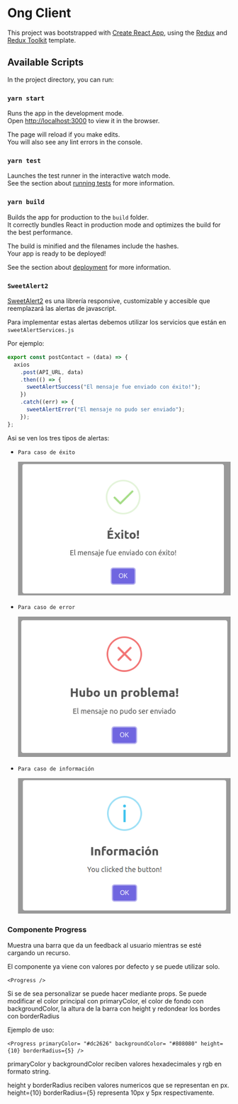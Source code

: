 # Ong Client

This project was bootstrapped with [Create React App](https://github.com/facebook/create-react-app), using the [Redux](https://redux.js.org/) and [Redux Toolkit](https://redux-toolkit.js.org/) template.

## Available Scripts

In the project directory, you can run:

### `yarn start`

Runs the app in the development mode.<br />
Open [http://localhost:3000](http://localhost:3000) to view it in the browser.

The page will reload if you make edits.<br />
You will also see any lint errors in the console.

### `yarn test`

Launches the test runner in the interactive watch mode.<br />
See the section about [running tests](https://facebook.github.io/create-react-app/docs/running-tests) for more information.

### `yarn build`

Builds the app for production to the `build` folder.<br />
It correctly bundles React in production mode and optimizes the build for the best performance.

The build is minified and the filenames include the hashes.<br />
Your app is ready to be deployed!

See the section about [deployment](https://facebook.github.io/create-react-app/docs/deployment) for more information.

### `SweetAlert2`

[SweetAlert2](https://sweetalert2.github.io/) es una librería responsive, customizable y accesible que reemplazará las alertas de javascript.

Para implementar estas alertas debemos utilizar los servicios que están en `sweetAlertServices.js`

Por ejemplo:

```javascript
export const postContact = (data) => {
  axios
    .post(API_URL, data)
    .then(() => {
      sweetAlertSuccess("El mensaje fue enviado con éxito!");
    })
    .catch((err) => {
      sweetAlertError("El mensaje no pudo ser enviado");
    });
};
```

Asi se ven los tres tipos de alertas:

- `Para caso de éxito`

  ![Success](./public/images/sweetAlertSuccess.png "Success")

- `Para caso de error`

  ![Error](./public/images/sweetAlertError.png "Error")

- `Para caso de información`

  ![Info](./public/images/sweetAlertInfo.png "Info")

### Componente Progress

Muestra una barra que da un feedback al usuario mientras se esté cargando un recurso.

El componente ya viene con valores por defecto y se puede utilizar solo.

```
<Progress />
```

Si se de sea personalizar se puede hacer mediante props. Se puede modificar el color principal con primaryColor, el color de fondo con backgroundColor, la altura de la barra con height y redondear los bordes con borderRadius

Ejemplo de uso:

```
<Progress primaryColor= "#dc2626" backgroundColor= "#808080" height={10} borderRadius={5} />
```

primaryColor y backgroundColor reciben valores hexadecimales y rgb en formato string.

height y borderRadius reciben valores numericos que se representan en px. height={10} borderRadius={5} representa 10px y 5px respectivamente.
